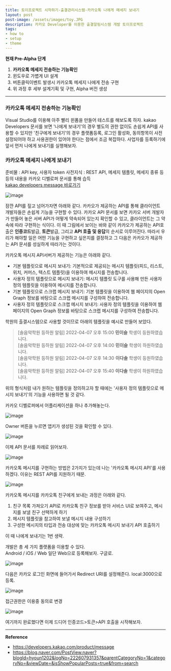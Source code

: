 ```yaml
---
title: 토이프로젝트 시작하기-출결관리시스템-카카오톡 나에게 메세지 보내기
layout: post
post-image: /assets/images/toy.JPG
description: 카카오 Developer를 이용한 출결알림시스템 개발 토이프로젝트
tags:
- how to
- setup
- theme
---
```


**현재 Pre-Alpha 단계**
1. **카카오톡 메세지 전송하는 기능확인**
2. 윈도우로 가볍게 UI 설계 
3. 버튼클릭이벤트 발생시 카카오톡 메세지 나에게 전송 구현
4. 위 과정 후 세부 설계기획 및 구현, Alpha 버전 생성

---
### 카카오톡 메세지 전송하는 기능확인
Visual Studio를 이용해 아주 빨리 윈폼을 만들어 테스트를 해보도록 하자.
kakao Developers 문서를 보면 '나에게 보내기'의 경우 별도의 권한 없이도 손쉽게 API를 사용할 수 있지만 '친구에게 보내기'의 경우 플랫폼등록, 로그인 활성화, 동의항목이 사전설정되어야 하고 사용권한이 있어야 한다는 점에서 조금 복잡하다. 
사업자를 등록하기에 앞서 먼저 나에게 보내기를 실행해보자.


### 카카오톡 메세지 나에게 보내기
준비물 : API key, 사용자 token
사전지식 : REST API, 메세지 템플릿, 메세지 종류 등등의 내용을 카카오 디벨로퍼 문서를 통해 습득<br>
[kakao developers message 바로가기]("https://developers.kakao.com/product/message")

![image](https://user-images.githubusercontent.com/82863114/162155970-3845e767-adc1-41c2-9bc6-d7181150ccc8.png)<br>

잠깐 API를 짚고 넘어가자면 아래와 같다.
카카오가 제공하는 API를 통해 클라이언트 개발자들은 손쉽게 기능을 구현할 수 있다. 카카오 API 문서를 보면 카카오 서버 개발자가 만들어 놓은 서버 API가 어떻게 약속되어 있는지 확인할 수 있고, 클라이언트는 그 약속에 따라 구현하는 식이다. 이 때 그림에서 보이는 바와 같이 카카오가 제공하는 API호출은 **인증코드**발급, **토큰**발급, 그리고 **API 호출 및 응답**의 순서로 이루어진다. 따라서 우리가 해야할 일은 어떤 기능을 구현하고 싶은지를 결정하고 그 다음은 카카오가 제공하는 API 문서를 성실하게 따라가는 것이다. 

카카오톡 메시지 API서버가 제공하는 기능은 아래와 같다.

* 기본 템플릿으로 메시지 보내기: 기본적으로 제공되는 메시지 템플릿(피드, 리스트, 위치, 커머스, 텍스트 템플릿)을 이용하여 메시지를 전송합니다.
* 사용자 정의 템플릿으로 메시지 보내기: 메시지 템플릿 도구를 사용해 만든 사용자 정의 템플릿을 이용하여 메시지를 전송합니다.
* 기본 템플릿으로 스크랩 메시지 보내기: 기본 템플릿을 이용하여 웹 페이지의 Open Graph 정보를 바탕으로 스크랩 메시지를 구성하여 전송합니다.
* 사용자 정의 템플릿으로 스크랩 메시지 보내기: 사용자 정의 템플릿을 이용하여 웹 페이지의 Open Graph 정보를 바탕으로 스크랩 메시지를 구성하여 전송합니다.

학원의 출결시스템으로 사용할 것이므로 아래의 템플릿을 예시로 만들어 보았다.

>[솔음악학원 등하원 알림]
2022-04-07 오후 15:00 **민이슬** 학생이 등원하였습니다.<br>
[솔음악학원 등하원 알림]
2022-04-07 오후 14:00 **민이슬**  학생이 하원하였습니다.<br>
[솔음악학원 등하원 알림]
2022-04-07 오후 14:30 **이다솔**  학생이 등원하였습니다.<br>
[솔음악학원 등하원 알림]
2022-04-07 오후 15:40  **이다솔** 학생이 하원하였습니다.

위의 형식처럼 내가 원하는 템플릿을 정의하고자 할 때에는 '사용자 정의 템플릿으로 메시지 보내기'의 기능을 사용하면 될 것 같다. 

카카오 디벨로퍼에서 어플리케이션을 하나 추가해놓는다.

![image](https://user-images.githubusercontent.com/82863114/162343349-c5d77e5d-d38d-4f2f-ad73-edcd1a4f7886.png)

Owner 버튼을 누르면 앱키가 생성된 것을 확인할 수 있다.

![image](https://user-images.githubusercontent.com/82863114/162343483-0645ff4b-d92a-4883-94ff-23941e5edcc9.png)

이제 API 문서를 차례로 읽어보자.

![image](https://user-images.githubusercontent.com/82863114/162344408-43d65071-2a13-4dca-90a2-94b2a13fd766.png)

카카오톡 메시지를 구현하는 방법은 2가지가 있는데 나는 '카카오톡 메시지 API'를 사용하겠다. 이유는 REST API를 지원하기 때문.

![image](https://user-images.githubusercontent.com/82863114/162344205-db24c2b7-9389-465f-a5e2-3efebca561ed.png)

카카오톡 메시지를 카카오톡 친구에게 보내는 과정은 아래와 같다.
1. 친구 목록 가져오기 API로 카카오톡 친구 정보를 받아 서비스 UI로 보여주고, 메시지를 보낼 친구 선택하게 하기
2. 메시지 템플릿을 참고하여 보낼 메시지 내용 구성하기
3. 구성한 메시지의 타입과 전송 대상에 맞는 카카오톡 메시지 보내기 API 호출하기

이 때 나에게 보내기는 1번 생략. 

개발은 총 세 가지 플랫폼을 이용할 수 있다.<br>
Android / iOS / Web
일단 Web으로 등록해보자. 구글로.

![image](https://user-images.githubusercontent.com/82863114/162347019-14a80965-b4c0-40e7-b41e-f323c87a1638.png)

다음은 카카오 로그인 화면에 들어가서 Redirect URI를 설정해준다.
local:3000으로 등록.

![image](https://user-images.githubusercontent.com/82863114/162346953-d6489989-8283-4f46-a25e-79f8baa256c2.png)

접근권한은 이용중 동의로 변경

![image](https://user-images.githubusercontent.com/82863114/162360951-b3916b8e-980f-4011-85cf-892d4e7be8b0.png)

여기까지 완료했다면 이제 드디어 인증코드>토큰>API 호출을 시작해보자.

---
**Reference**
* <ref>https://developers.kakao.com/product/message</ref>
* <ref>https://blog.naver.com/PostView.naver?blogId=hyoun1202&logNo=222607931357&parentCategoryNo=1&categoryNo=&viewDate=&isShowPopularPosts=true&from=search</ref>